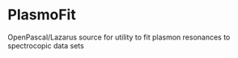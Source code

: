 # PlasmoFit
OpenPascal/Lazarus source for utility to fit plasmon resonances to spectrocopic data sets
